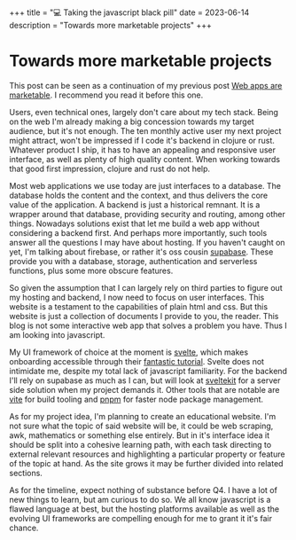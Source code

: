 +++
title = "💻 Taking the javascript black pill"
date = 2023-06-14
description = "Towards more marketable projects"
+++

# Towards more marketable projects

This post can be seen as a continuation of my previous post [Web apps are marketable](https://port19.xyz/tech/webapps/).
I recommend you read it before this one.

Users, even technical ones, largely don't care about my tech stack.
Being on the web I'm already making a big concession towards my target audience, but it's not enough.
The ten monthly active user my next project might attract, won't be impressed if I code it's backend in clojure or rust.
Whatever product I ship, it has to have an appealing and responsive user interface, as well as plenty of high quality content.
When working towards that good first impression, clojure and rust do not help.

Most web applications we use today are just interfaces to a database.
The database holds the content and the context, and thus delivers the core value of the application.
A backend is just a historical remnant. It is a wrapper around that database, providing security and routing, among other things.
Nowadays solutions exist that let me build a web app without considering a backend first.
And perhaps more importantly, such tools answer all the questions I may have about hosting.
If you haven't caught on yet, I'm talking about firebase, or rather it's oss cousin [supabase](https://supabase.com/).
These provide you with a database, storage, authentication and serverless functions, plus some more obscure features.

So given the assumption that I can largely rely on third parties to figure out my hosting and backend, I now need to focus on user interfaces.
This website is a testament to the capabilities of plain html and css.
But this website is just a collection of documents I provide to you, the reader.
This blog is not some interactive web app that solves a problem you have.
Thus I am looking into javascript.

My UI framework of choice at the moment is [svelte](https://svelte.dev/), which makes onboarding accessible through their [fantastic tutorial](https://learn.svelte.dev/tutorial/welcome-to-svelte).
Svelte does not intimidate me, despite my total lack of javascript familiarity.
For the backend I'll rely on supabase as much as I can, but will look at [sveltekit](https://kit.svelte.dev/) for a server side solution when my project demands it.
Other tools that are notable are [vite](https://vitejs.dev/) for build tooling and [pnpm](https://pnpm.io/) for faster node package management.

As for my project idea, I'm planning to create an educational website.
I'm not sure what the topic of said website will be, it could be web scraping, awk, mathematics or something else entirely.
But in it's interface idea it should be split into a cohesive learning path, with each task directing to external relevant resources and highlighting a particular property or feature of the topic at hand. 
As the site grows it may be further divided into related sections.

As for the timeline, expect nothing of substance before Q4.
I have a lot of new things to learn, but am curious to do so.
We all know javascript is a flawed language at best, but the hosting platforms available as well as the evolving UI frameworks are compelling enough for me to grant it it's fair chance.
